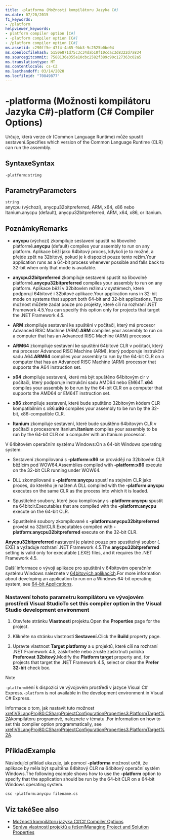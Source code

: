```yaml
---
title: -platforma (Možnosti kompilátoru Jazyka C#)
ms.date: 07/20/2015
f1_keywords:
- /platform
helpviewer_keywords:
- platform compiler option [C#]
- -platform compiler option [C#]
- /platform compiler option [C#]
ms.assetid: c290ff5e-47f4-4a85-9bb3-9c2525b0be04
ms.openlocfilehash: 5150e871d75c3c34dab10f10cdac3d8322d7a834
ms.sourcegitcommit: 7588136e355e10cbc2582f389c90c127363c02a5
ms.translationtype: MT
ms.contentlocale: cs-CZ
ms.lasthandoff: 03/14/2020
ms.locfileid: "70849877"
---
```

# <a name="-platform-c-compiler-options"></a><span data-ttu-id="0cd47-102">-platforma (Možnosti kompilátoru Jazyka C#)</span><span class="sxs-lookup"><span data-stu-id="0cd47-102">-platform (C# Compiler Options)</span></span>

<span data-ttu-id="0cd47-103">Určuje, která verze clr (Common Language Runtime) může spustit sestavení.</span><span class="sxs-lookup"><span data-stu-id="0cd47-103">Specifies which version of the Common Language Runtime (CLR) can run the assembly.</span></span>

## <a name="syntax"></a><span data-ttu-id="0cd47-104">Syntaxe</span><span class="sxs-lookup"><span data-stu-id="0cd47-104">Syntax</span></span>

```console
-platform:string
```

## <a name="parameters"></a><span data-ttu-id="0cd47-105">Parametry</span><span class="sxs-lookup"><span data-stu-id="0cd47-105">Parameters</span></span>

`string` \
<span data-ttu-id="0cd47-106">anycpu (výchozí), anycpu32bitpreferred, ARM, x64, x86 nebo Itanium.</span><span class="sxs-lookup"><span data-stu-id="0cd47-106">anycpu (default), anycpu32bitpreferred, ARM, x64, x86, or Itanium.</span></span>

## <a name="remarks"></a><span data-ttu-id="0cd47-107">Poznámky</span><span class="sxs-lookup"><span data-stu-id="0cd47-107">Remarks</span></span>

- <span data-ttu-id="0cd47-108">**anycpu** (výchozí) zkompiluje sestavení spustit na libovolné platformě.</span><span class="sxs-lookup"><span data-stu-id="0cd47-108">**anycpu** (default) compiles your assembly to run on any platform.</span></span> <span data-ttu-id="0cd47-109">Aplikace běží jako 64bitový proces, kdykoli je to možné, a přejde zpět na 32bitový, pokud je k dispozici pouze tento režim.</span><span class="sxs-lookup"><span data-stu-id="0cd47-109">Your application runs as a 64-bit process whenever possible and falls back to 32-bit when only that mode is available.</span></span>

- <span data-ttu-id="0cd47-110">**anycpu32bitpreferred** zkompiluje sestavení spustit na libovolné platformě.</span><span class="sxs-lookup"><span data-stu-id="0cd47-110">**anycpu32bitpreferred** compiles your assembly to run on any platform.</span></span> <span data-ttu-id="0cd47-111">Aplikace běží v 32bitovém režimu v systémech, které podporují 64bitové i 32bitové aplikace.</span><span class="sxs-lookup"><span data-stu-id="0cd47-111">Your application runs in 32-bit mode on systems that support both 64-bit and 32-bit applications.</span></span> <span data-ttu-id="0cd47-112">Tuto možnost můžete zadat pouze pro projekty, které cílí na rozhraní .NET Framework 4.5.</span><span class="sxs-lookup"><span data-stu-id="0cd47-112">You can specify this option only for projects that target the .NET Framework 4.5.</span></span>

- <span data-ttu-id="0cd47-113">**ARM** zkompiluje sestavení ke spuštění v počítači, který má procesor Advanced RISC Machine (ARM).</span><span class="sxs-lookup"><span data-stu-id="0cd47-113">**ARM** compiles your assembly to run on a computer that has an Advanced RISC Machine (ARM) processor.</span></span>

- <span data-ttu-id="0cd47-114">**ARM64** zkompiluje sestavení ke spuštění 64bitové CLR v počítači, který má procesor Advanced RISC Machine (ARM), který podporuje instrukční sadu A64.</span><span class="sxs-lookup"><span data-stu-id="0cd47-114">**ARM64** compiles your assembly to run by the 64-bit CLR on a computer that has an Advanced RISC Machine (ARM) processor that supports the A64 instruction set.</span></span>

- <span data-ttu-id="0cd47-115">**x64** zkompiluje sestavení, které má být spuštěno 64bitovým clr v počítači, který podporuje instrukční sadu AMD64 nebo EM64T.</span><span class="sxs-lookup"><span data-stu-id="0cd47-115">**x64** compiles your assembly to be run by the 64-bit CLR on a computer that supports the AMD64 or EM64T instruction set.</span></span>

- <span data-ttu-id="0cd47-116">**x86** zkompiluje sestavení, které bude spuštěno 32bitovým kódem CLR kompatibilním s x86.</span><span class="sxs-lookup"><span data-stu-id="0cd47-116">**x86** compiles your assembly to be run by the 32-bit, x86-compatible CLR.</span></span>

- <span data-ttu-id="0cd47-117">**Itanium** zkompiluje sestavení, které bude spuštěno 64bitovým CLR v počítači s procesorem Itanium.</span><span class="sxs-lookup"><span data-stu-id="0cd47-117">**Itanium** compiles your assembly to be run by the 64-bit CLR on a computer with an Itanium processor.</span></span>

<span data-ttu-id="0cd47-118">V 64bitovém operačním systému Windows:</span><span class="sxs-lookup"><span data-stu-id="0cd47-118">On a 64-bit Windows operating system:</span></span>

- <span data-ttu-id="0cd47-119">Sestavení zkompilovaná s **-platform:x86** se provádějí na 32bitovém CLR běžícím pod WOW64.</span><span class="sxs-lookup"><span data-stu-id="0cd47-119">Assemblies compiled with **-platform:x86** execute on the 32-bit CLR running under WOW64.</span></span>

- <span data-ttu-id="0cd47-120">DLL zkompilované s **-platform:anycpu** spustí na stejném CLR jako proces, do kterého je načten.</span><span class="sxs-lookup"><span data-stu-id="0cd47-120">A DLL compiled with the **-platform:anycpu** executes on the same CLR as the process into which it is loaded.</span></span>

- <span data-ttu-id="0cd47-121">Spustitelné soubory, které jsou kompilovány s **-platform:anycpu** spustit na 64bitclr.</span><span class="sxs-lookup"><span data-stu-id="0cd47-121">Executables that are compiled with the **-platform:anycpu** execute on the 64-bit CLR.</span></span>

- <span data-ttu-id="0cd47-122">Spustitelné soubory zkompilované s **-platform:anycpu32bitpreferred** provést na 32bitCLR.</span><span class="sxs-lookup"><span data-stu-id="0cd47-122">Executables compiled with **-platform:anycpu32bitpreferred** execute on the 32-bit CLR.</span></span>

<span data-ttu-id="0cd47-123">**Anycpu32bitpreferred** nastavení je platné pouze pro spustitelný soubor (. EXE) a vyžaduje rozhraní .NET Framework 4.5.</span><span class="sxs-lookup"><span data-stu-id="0cd47-123">The **anycpu32bitpreferred** setting is valid only for executable (.EXE) files, and it requires the .NET Framework 4.5.</span></span>

<span data-ttu-id="0cd47-124">Další informace o vývoji aplikace pro spuštění v 64bitovém operačním systému Windows naleznete v [64bitových aplikacích](../../../framework/64-bit-apps.md).</span><span class="sxs-lookup"><span data-stu-id="0cd47-124">For more information about developing an application to run on a Windows 64-bit operating system, see [64-bit Applications](../../../framework/64-bit-apps.md).</span></span>

### <a name="to-set-this-compiler-option-in-the-visual-studio-development-environment"></a><span data-ttu-id="0cd47-125">Nastavení tohoto parametru kompilátoru ve vývojovém prostředí Visual Studio</span><span class="sxs-lookup"><span data-stu-id="0cd47-125">To set this compiler option in the Visual Studio development environment</span></span>

1. <span data-ttu-id="0cd47-126">Otevřete stránku **Vlastnosti** projektu.</span><span class="sxs-lookup"><span data-stu-id="0cd47-126">Open the **Properties** page for the project.</span></span>

2. <span data-ttu-id="0cd47-127">Klikněte na stránku vlastností **Sestavení.**</span><span class="sxs-lookup"><span data-stu-id="0cd47-127">Click the **Build** property page.</span></span>

3. <span data-ttu-id="0cd47-128">Upravte vlastnost **Target platformy** a u projektů, které cílí na rozhraní .NET Framework 4.5, zaškrtněte nebo zrušte zaškrtnutí políčka **Preferovat 32bitový.**</span><span class="sxs-lookup"><span data-stu-id="0cd47-128">Modify the **Platform target** property and, for projects that target the .NET Framework 4.5, select or clear the **Prefer 32-bit** check box.</span></span>

> [!NOTE]
> <span data-ttu-id="0cd47-129">`-platform`není k dispozici ve vývojovém prostředí v jazyce Visual C# Express.</span><span class="sxs-lookup"><span data-stu-id="0cd47-129">`-platform` is not available in the development environment in Visual C# Express.</span></span>

<span data-ttu-id="0cd47-130">Informace o tom, jak nastavit tuto možnost <xref:VSLangProj80.CSharpProjectConfigurationProperties3.PlatformTarget%2A>kompilátoru programově, naleznete v tématu .</span><span class="sxs-lookup"><span data-stu-id="0cd47-130">For information on how to set this compiler option programmatically, see <xref:VSLangProj80.CSharpProjectConfigurationProperties3.PlatformTarget%2A>.</span></span>

## <a name="example"></a><span data-ttu-id="0cd47-131">Příklad</span><span class="sxs-lookup"><span data-stu-id="0cd47-131">Example</span></span>

<span data-ttu-id="0cd47-132">Následující příklad ukazuje, jak pomocí **-platforma** možnost určit, že aplikace by měla být spuštěna 64bitový CLR na 64bitový operační systém Windows.</span><span class="sxs-lookup"><span data-stu-id="0cd47-132">The following example shows how to use the **-platform** option to specify that the application should be run by the 64-bit CLR on a 64-bit Windows operating system.</span></span>

```console
csc -platform:anycpu filename.cs
```

## <a name="see-also"></a><span data-ttu-id="0cd47-133">Viz také</span><span class="sxs-lookup"><span data-stu-id="0cd47-133">See also</span></span>

- [<span data-ttu-id="0cd47-134">Možnosti kompilátoru jazyka C#</span><span class="sxs-lookup"><span data-stu-id="0cd47-134">C# Compiler Options</span></span>](index.md)
- [<span data-ttu-id="0cd47-135">Správa vlastností projektů a řešení</span><span class="sxs-lookup"><span data-stu-id="0cd47-135">Managing Project and Solution Properties</span></span>](/visualstudio/ide/managing-project-and-solution-properties)
